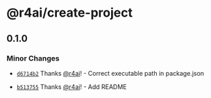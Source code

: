 # @r4ai/create-project

## 0.1.0

### Minor Changes

- [`d6714b2`](https://github.com/r4ai/templates/commit/d6714b22ea63630adbe1830c171d96fc60b89dc1) Thanks [@r4ai](https://github.com/r4ai)! - Correct executable path in package.json

- [`b513755`](https://github.com/r4ai/templates/commit/b5137553dca3e4261d85f615816a72e332328082) Thanks [@r4ai](https://github.com/r4ai)! - Add README
